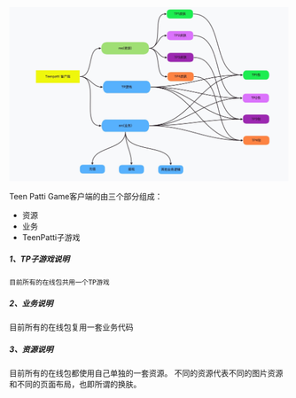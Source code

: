 ![Teenpatti客户端架构示意图 (1).jpg](../_resources/Teenpatti客户端架构示意图%20%281%29.jpg)




Teen Patti Game客户端的由三个部分组成：
* 资源
* 业务
* TeenPatti子游戏

##### 1、TP子游戏说明
	目前所有的在线包共用一个TP游戏
	
	
##### 2、业务说明
目前所有的在线包复用一套业务代码

##### 3、资源说明
目前所有的在线包都使用自己单独的一套资源。
不同的资源代表不同的图片资源和不同的页面布局，也即所谓的换肤。